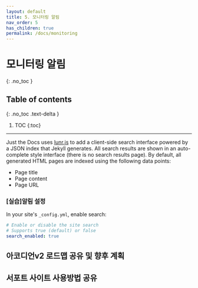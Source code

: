 ```yaml
---
layout: default
title: 5. 모니터링 알림
nav_order: 5
has_children: true
permalink: /docs/monitoring
---
```


# 모니터링 알림
{: .no_toc }

## Table of contents
{: .no_toc .text-delta }

1. TOC
{:toc}

---

Just the Docs uses [lunr.js](http://lunrjs.com) to add a client-side search interface powered by a JSON index that Jekyll generates.
All search results are shown in an auto-complete style interface (there is no search results page).
By default, all generated HTML pages are indexed using the following data points:

- Page title
- Page content
- Page URL


### [실습]알림 설정

In your site's `_config.yml`, enable search:

```yaml
# Enable or disable the site search
# Supports true (default) or false
search_enabled: true
```


## 아코디언v2 로드맵 공유 및 향후 계획

## 서포트 사이트 사용방법 공유
